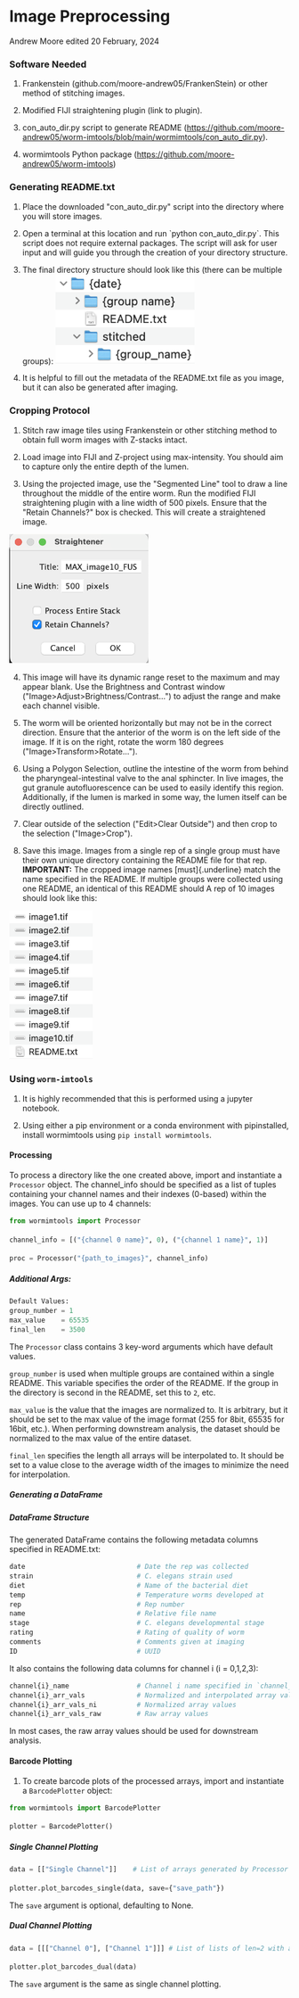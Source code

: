 # Image Preprocessing 
Andrew Moore
edited 20 February, 2024

### Software Needed

1.  Frankenstein (github.com/moore-andrew05/FrankenStein) or other
    method of stitching images.

2.  Modified FIJI straightening plugin (link to plugin).

3.  con_auto_dir.py script to generate README (<https://github.com/moore-andrew05/worm-imtools/blob/main/wormimtools/con_auto_dir.py>).

4.  wormimtools Python package
    (<https://github.com/moore-andrew05/worm-imtools>)

### Generating README.txt

1.  Place the downloaded "con_auto_dir.py" script into the directory where you will store images.

2.  Open a terminal at this location and run \`python con_auto_dir.py\`. This script does not require external packages. The script will ask for user input and will guide you through the creation of your directory structure.

3.  The final directory structure should look like this (there can be multiple groups):  [<img src="./media/image1.png" width="250"/>]()

4.  It is helpful to fill out the metadata of the README.txt file as you image, but it can also be generated after imaging.

### Cropping Protocol

1.  Stitch raw image tiles using Frankenstein or other stitching method to obtain full worm images with Z-stacks intact.

2.  Load image into FIJI and Z-project using max-intensity. You should aim to capture only the entire depth of the lumen.

3.  Using the projected image, use the "Segmented Line" tool to draw a line throughout the middle of the entire worm. Run the modified FIJI straightening plugin with a line width of 500 pixels. Ensure that the "Retain Channels?" box is checked. This will create a straightened image.

[<img src="./media/image2.png" width="250"/>]()

4.  This image will have its dynamic range reset to the maximum and may appear blank. Use the Brightness and Contrast window ("Image\>Adjust\>Brightness/Contrast...") to adjust the range and make each channel visible.

5.  The worm will be oriented horizontally but may not be in the correct direction. Ensure that the anterior of the worm is on the left side of the image. If it is on the right, rotate the worm 180 degrees ("Image\>Transform\>Rotate...").

6.  Using a Polygon Selection, outline the intestine of the worm from behind the pharyngeal-intestinal valve to the anal sphincter. In live images, the gut granule autofluorescence can be used to easily identify this region. Additionally, if the lumen is marked in some way, the lumen itself can be directly outlined.

7.  Clear outside of the selection ("Edit\>Clear Outside") and then crop to the selection ("Image\>Crop").

8.  Save this image. Images from a single rep of a single group must have their own unique directory containing the README file for that rep. **IMPORTANT:** The cropped image names [must]{.underline} match the name specified in the README. If multiple groups were collected using one README, an identical of this README should  A rep of 10 images should look like this:

[<img src="./media/image3.png" width="150"/>]()

### Using `worm-imtools`

1.  It is highly recommended that this is performed using a jupyter notebook.

2.  Using either a pip environment or a conda environment with pipinstalled, install wormimtools using `pip install wormimtools`.

#### Processing

To process a directory like the one created above, import and instantiate a `Processor` object. The channel_info should be specified as a list of tuples containing your channel names and their indexes (0-based) within the images. You can use up to 4 channels: 

``` python
from wormimtools import Processor

channel_info = [("{channel 0 name}", 0), ("{channel 1 name}", 1)]

proc = Processor("{path_to_images}", channel_info) 
```

##### Additional Args: 
``` python
Default Values:
group_number = 1  
max_value    = 65535
final_len    = 3500
```

The `Processor` class contains 3 key-word arguments which have default values.  

`group_number` is used when multiple groups are contained within a single README. This variable specifies the order of the README. If the group in the directory is second in the README, set this to `2`, etc.

`max_value` is the value that the images are normalized to. It is arbitrary, but it should be set to the max value of the image format (255 for 8bit, 65535 for 16bit, etc.). When performing downstream analysis, the dataset should be normalized to the max value of the entire dataset.

`final_len` specifies the length all arrays will be interpolated to. It should be set to a value close to the average width of the images to minimize the need for interpolation.

##### Generating a DataFrame


##### DataFrame Structure
The generated DataFrame contains the following metadata columns specified in README.txt:

``` python
date                            # Date the rep was collected              
strain                          # C. elegans strain used
diet                            # Name of the bacterial diet
temp                            # Temperature worms developed at
rep                             # Rep number
name                            # Relative file name
stage                           # C. elegans developmental stage 
rating                          # Rating of quality of worm
comments                        # Comments given at imaging
ID                              # UUID
```
It also contains the following data columns for channel i (i = 0,1,2,3):

``` python 
channel{i}_name                 # Channel i name specified in `channel_info`
channel{i}_arr_vals             # Normalized and interpolated array values
channel{i}_arr_vals_ni          # Normalized array values
channel{i}_arr_vals_raw         # Raw array values
```
In most cases, the raw array values should be used for downstream analysis. 


#### Barcode Plotting

1.  To create barcode plots of the processed arrays, import and instantiate a `BarcodePlotter` object: 

``` python
from wormimtools import BarcodePlotter

plotter = BarcodePlotter()
```

##### Single Channel Plotting
``` python
data = [["Single Channel"]]    # List of arrays generated by Processor

plotter.plot_barcodes_single(data, save={"save_path"})
```
The `save` argument is optional, defaulting to None. 

##### Dual Channel Plotting
``` python
data = [[["Channel 0"], ["Channel 1"]]] # List of lists of len=2 with arrays for 2 channels of an image

plotter.plot_barcodes_dual(data)
```
The `save` argument is the same as single channel plotting. 
